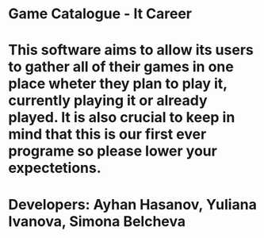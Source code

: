 # Game Catalogue - It Career
# This software aims to allow its users to gather all of their games in one place wheter they plan to play it, currently playing it or already played. It is also crucial to keep in mind that this is our first ever programe so please lower your expectetions. 

# Developers: Ayhan Hasanov, Yuliana Ivanova, Simona Belcheva 
